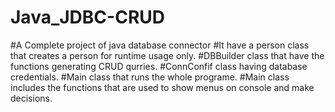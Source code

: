 # Java_JDBC-CRUD
#A Complete project of java database connector
#It have a person class that creates a person for runtime usage only.
#DBBuilder class that have the functions generating CRUD qurries.
#ConnConfif class having database credentials.
#Main class that runs the whole programe.
#Main class includes the functions that are used to show menus on console and make decisions.
